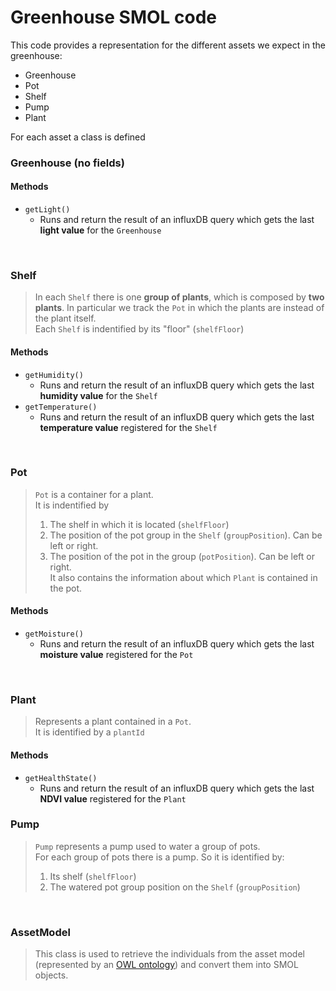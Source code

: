 # Greenhouse SMOL code

This code provides a representation for the different assets we expect in the greenhouse:
- Greenhouse 
- Pot
- Shelf
- Pump
- Plant

For each asset a class is defined

### Greenhouse (no fields)

#### Methods
- `getLight()`
    - Runs and return the result of an influxDB query which gets the last **light value** for the `Greenhouse`

<br>

### Shelf

> In each `Shelf` there is one **group of plants**, which is composed by **two plants**. In particular we track the `Pot` in which the plants are instead of the plant itself.<br>
> Each `Shelf` is indentified by its "floor" (`shelfFloor`)

#### Methods

- `getHumidity()`
    - Runs and return the result of an influxDB query which gets the last **humidity value** for the `Shelf`
- `getTemperature()`
    - Runs and return the result of an influxDB query which gets the last **temperature value** registered for the `Shelf`


<br>

### Pot
> `Pot` is a container for a plant. <br>
> It is indentified by
> 1. The shelf in which it is located (`shelfFloor`)
> 2. The position of the pot group in the `Shelf` (`groupPosition`). Can be left or right. <br>
> 3. The position of the pot in the group (`potPosition`). Can be left or right. <br>
> It also contains the information about which `Plant` is contained in the pot.

#### Methods

- `getMoisture()`
    - Runs and return the result of an influxDB query which gets the last **moisture value** registered for the `Pot`

<br>

### Plant

> Represents a plant contained in a `Pot`. <br>
> It is identified by a `plantId`

#### Methods

- `getHealthState()`
    - Runs and return the result of an influxDB query which gets the last **NDVI value** registered for the `Plant`

### Pump

> `Pump` represents a pump used to water a group of pots. <br>
> For each group of pots there is a pump. So it is identified by:
> 1. Its shelf (`shelfFloor`)
> 2. The watered pot group position on the `Shelf` (`groupPosition`)

<br>

### AssetModel

> This class is used to retrieve the individuals from the asset model (represented by an [OWL ontology](../README.md#greenhouse-asset-model)) and convert them into SMOL objects. <br>
